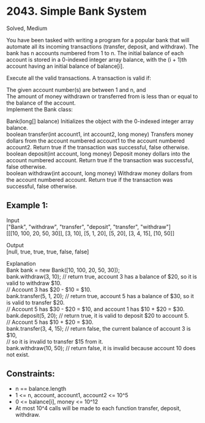 # 2043. Simple Bank System
Solved, Medium

You have been tasked with writing a program for a popular bank that will automate all its incoming transactions (transfer, deposit, and withdraw). 
The bank has n accounts numbered from 1 to n. The initial balance of each account is stored in a 0-indexed integer array balance, with the (i + 1)th account having an initial balance of balance[i].  

Execute all the valid transactions. A transaction is valid if:  

The given account number(s) are between 1 and n, and  
The amount of money withdrawn or transferred from is less than or equal to the balance of the account.  
Implement the Bank class:  

Bank(long[] balance) Initializes the object with the 0-indexed integer array balance.  
boolean transfer(int account1, int account2, long money) Transfers money dollars from the account numbered account1 to the account numbered account2. Return true if the transaction was successful, false otherwise.  
boolean deposit(int account, long money) Deposit money dollars into the account numbered account. Return true if the transaction was successful, false otherwise.  
boolean withdraw(int account, long money) Withdraw money dollars from the account numbered account. Return true if the transaction was successful, false otherwise.  
 

Example 1:
---
Input  
["Bank", "withdraw", "transfer", "deposit", "transfer", "withdraw"]  
[[[10, 100, 20, 50, 30]], [3, 10], [5, 1, 20], [5, 20], [3, 4, 15], [10, 50]]  

Output  
[null, true, true, true, false, false]   
 
Explanation  
Bank bank = new Bank([10, 100, 20, 50, 30]);  
bank.withdraw(3, 10);    // return true, account 3 has a balance of $20, so it is valid to withdraw $10.  
                         // Account 3 has $20 - $10 = $10.  
bank.transfer(5, 1, 20); // return true, account 5 has a balance of $30, so it is valid to transfer $20.  
                         // Account 5 has $30 - $20 = $10, and account 1 has $10 + $20 = $30.  
bank.deposit(5, 20);     // return true, it is valid to deposit $20 to account 5.  
                         // Account 5 has $10 + $20 = $30.  
bank.transfer(3, 4, 15); // return false, the current balance of account 3 is $10,  
                         // so it is invalid to transfer $15 from it.  
bank.withdraw(10, 50);   // return false, it is invalid because account 10 does not exist.  
 

Constraints:
---
- n == balance.length
- 1 <= n, account, account1, account2 <= 10^5
- 0 <= balance[i], money <= 10^12
- At most 10^4 calls will be made to each function transfer, deposit, withdraw.
